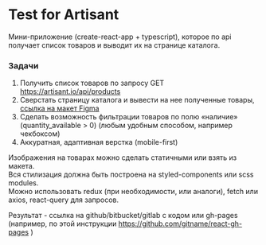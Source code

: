 # Test for Artisant

Мини-приложение (create-react-app + typescript), которое по api получает список товаров и выводит их на странице каталога.

### Задачи

1. Получить список товаров по запросу GET https://artisant.io/api/products
2. Сверстать страницу каталога и вывести на нее полученные товары, [ссылка на макет Figma](https://www.figma.com/file/ionATUrBU8JrxipjmhQCjb/Untitled?node-id=0%3A1)
3. Сделать возможность фильтрации товаров по полю «наличие» (quantity_available > 0) (любым удобным способом, например чекбоксом)
4. Аккуратная, адаптивная верстка (mobile-first)

Изображения на товарах можно сделать статичными или взять из макета. \
Вся стилизация должна быть построена на styled-components или scss modules. \
Можно использовать redux (при необходимости, или аналоги), fetch или axios, react-query для запросов.

Результат - ссылка на github/bitbucket/gitlab с кодом или gh-pages (например, по этой инструкции https://github.com/gitname/react-gh-pages )
